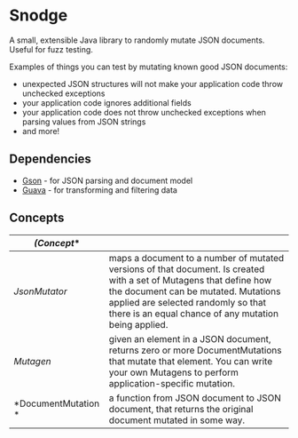 Snodge
======

A small, extensible Java library to randomly mutate JSON documents. Useful for fuzz testing.

Examples of things you can test by mutating known good JSON documents:

- unexpected JSON structures will not make your application code throw unchecked exceptions
- your application code ignores additional fields
- your application code does not throw unchecked exceptions when parsing values from JSON strings
- and more!


Dependencies
------------

* [Gson](https://code.google.com/p/google-gson/) - for JSON parsing and document model
* [Guava](https://code.google.com/p/guava-libraries/) - for transforming and filtering data

Concepts
--------

| *(Concept** | |
|-------------|-|
| *JsonMutator* | maps a document to a number of mutated versions of that document.  Is created with a set of Mutagens that define how the document can be mutated.  Mutations applied are selected randomly so that there is an equal chance of any mutation being applied. |
| *Mutagen* | given an element in a JSON document, returns zero or more DocumentMutations that mutate that element.  You can write your own Mutagens to perform application-specific mutation. |
| *DocumentMutation * |  a function from JSON document to JSON document, that returns the original document mutated in some way. |


